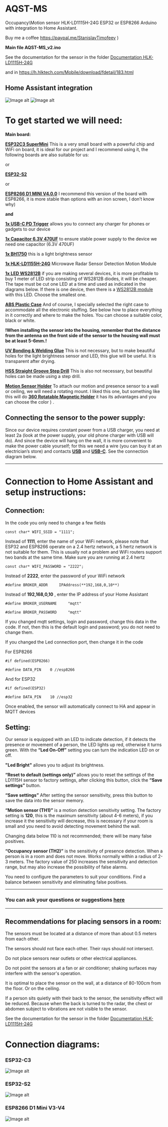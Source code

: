 # AQST-MS
Occupancy\Motion sensor HLK-LD1115H-24G ESP32 or ESP8266 Arduino with integration to Home Assistant.

Buy me a coffee https://paypal.me/StanislavTimofeev       )

**Main file AQST-MS_v2.ino**

See the documentation for the sensor in the folder [Documentation HLK-LD1115H-24G ](https://github.com/stiamon77/AQST-MS/tree/main/Documentation%20HLK-LD1115H-24G)

and in https://h.hlktech.com/Mobile/download/fdetail/183.html

## **Home Assistant integration**

![Image alt](https://github.com/stiamon77/AQST-MS/blob/main/image/AQST-MS_HA_img1.png)
![Image alt](https://github.com/stiamon77/AQST-MS/blob/main/image/AQST-MS_HA_img2.png)


# **To get started we will need:**

**Main board:**

[**ESP32С3 SuperMini**](https://s.click.aliexpress.com/e/_mMy9m2s) This is a very small board with a powerful chip and WiFi on board, it is ideal for our project and I recommend using it, the following boards are also suitable for us:

or

[**ESP32-S2**](https://s.click.aliexpress.com/e/_mNCYsni)

or

[**ESP8266 D1 MINI V4.0.0**](https://s.click.aliexpress.com/e/_m0Oh844) I recommend this version of the board with ESP8266, it is more stable than options with an iron screen, I don’t know why)

**and**

[**1x USB-C PD Trigger**](https://s.click.aliexpress.com/e/_oFomIyB) allows you to connect any charger for phones or gadgets to our device

[**1x Capacitor 6.3V 470UF**](https://s.click.aliexpress.com/e/_Ex5wAbL) to ensure stable power supply to the device we need one capacitor (6.3V 470UF)

[**1x BH1750**](https://s.click.aliexpress.com/e/_mNCYsni) this is a light brightness sensor

[**1x HLK-LD1155H-24G**](https://s.click.aliexpress.com/e/_mOwmUMk) Microwave Radar Sensor Detection Motion Module

[**1x LED WS2812B**](https://s.click.aliexpress.com/e/_EQSz20l) if you are making several devices, it is more profitable to buy 1 meter of LED strip consisting of WS2812B diodes, it will be cheaper. The tape must be cut one LED at a time and used as indicated in the diagrams below.  If there is one device, then there is a [WS2812B module](https://s.click.aliexpress.com/e/_mtHwtJO) with this LED. Choose the smallest one.

[**ABS Plastic Case**](https://s.click.aliexpress.com/e/_mNRPQqo) And of course, I specially selected the right case to accommodate all the electronic stuffing. See below how to place everything in it correctly and where to make the holes. You can choose a suitable color, black or white.

**!When installing the sensor into the housing, remember that the distance from the antenna on the front side of the sensor to the housing wall must be at least 5-6mm.!**

[**UV Bonding & Welding Glue**](https://s.click.aliexpress.com/e/_mKt8EUU) This is not necessary, but to make beautiful holes for the light brightness sensor and LED, this glue will be useful. It is transparent after drying.

[**HSS Straight Groove Step Drill**](https://s.click.aliexpress.com/e/_mqpy4ZI) This is also not necessary, but beautiful holes can be made using a step drill.

[**Motion Sensor Holder**](https://s.click.aliexpress.com/e/_m0g4aag) To attach our motion and presence sensor to a wall or ceiling, we will need a rotating mount. I liked this one, but something like this will do [**360 Rotatable Magnetic Holder**](https://s.click.aliexpress.com/e/_omawH59) it has its advantages and you can choose the color ) .

## **Connecting the sensor to the power supply**:

Since our device requires constant power from a USB charger, you need at least 2a (look at the power supply, your old phone charger with USB will do). And since the device will hang on the wall, it is more convenient to make the power cable yourself; for this we need a wire (you can buy it at an electrician’s store) and contacts [**USB**](https://s.click.aliexpress.com/e/_ok0QxCx) and [**USB-C**](https://s.click.aliexpress.com/e/_mtt0R5a). See the connection diagram below.

***
   

# **Connection to Home Assistant and setup instructions:**

## **Connection:**

In the code you only need to change a few fields

`const char* WIFI_SSID = "1111";` 

Instead of **1111**, enter the name of your WiFi network, please note that ESP32 and ESP8266 operate on a 2.4 hertz network, a 5 hertz network is not suitable for them. This is usually not a problem and WiFi routers support two bands at the same time. Make sure you are running at 2.4 hertz

`const char* WIFI_PASSWORD = "2222";`

Instead of **2222**, enter the password of your WiFi network

`#define BROKER_ADDR     IPAddress(**192,168,0,10**)`

Instead of **192,168,0,10** , enter the IP address of your Home Assistant

`#define BROKER_USERNAME     "mqtt"`

`#define BROKER_PASSWORD     "mqtt"`

If you changed mqtt settings, login and password, change this data in the code. If not, then this is the default login and password; you do not need to change them.

If you changed the Led connection port, then change it in the code

For ESP8266

`#if defined(ESP8266)`

`#define DATA_PIN    0 //esp8266`

And for ESP32

`#if defined(ESP32)`

`#define DATA_PIN    10 //esp32`

Once enabled, the sensor will automatically connect to HA and appear in MQTT devices

## **Setting:**

Our sensor is equipped with an LED to indicate detection, if it detects the presence or movement of a person, the LED lights up red, otherwise it turns green.
With the **“Led On-Off”** setting you can turn the indication LED on or off.

**"Led Bright"** allows you to adjust its brightness.

**“Reset to default (settings only)”** allows you to reset the settings of the LD1115H sensor to factory settings, after clicking this button, click the **“Save settings”** button.

**“Save settings”** After setting the sensor sensitivity, press this button to save the data into the sensor memory.

**“Motion sensor (TH1)”** is a motion detection sensitivity setting. The factory setting is **120**, this is the maximum sensitivity (about 4-6 meters), if you increase it the sensitivity will decrease, this is necessary if your room is small and you need to avoid detecting movement behind the wall.

Changing data below 110 is not recommended; there will be many false positives.

**“Occupancy sensor (TH2)”** is the sensitivity of presence detection. When a person is in a room and does not move. Works normally within a radius of 2-3 meters. The factory value of 250 increases the sensitivity and detection range, but may also increase the possibility of false alarms.

You need to configure the parameters to suit your conditions. Find a balance between sensitivity and eliminating false positives.

***
 
 
### **You can ask your questions or suggestions [here](https://github.com/stiamon77/AQST-MS/discussions)**

***

## **Recommendations for placing sensors in a room:**

The sensors must be located at a distance of more than about 0.5 meters from each other.

The sensors should not face each other. Their rays should not intersect.

Do not place sensors near outlets or other electrical appliances.

Do not point the sensors at a fan or air conditioner; shaking surfaces may interfere with the sensor's operation.

It is optimal to place the sensor on the wall, at a distance of 80-100cm from the floor. Or on the ceiling.

If a person sits quietly with their back to the sensor, the sensitivity effect will be reduced. Because when the back is turned to the radar, the chest or abdomen subject to vibrations are not visible to the sensor.

See the documentation for the sensor in the folder [Documentation HLK-LD1115H-24G ](https://github.com/stiamon77/AQST-MS/tree/main/Documentation%20HLK-LD1115H-24G)



# **Connection diagrams:**

### **ESP32-C3**

![Image alt](https://github.com/stiamon77/AQST-MS/blob/main/image/ESP32-C3.jpg)

### **ESP32-S2**

![Image alt](https://github.com/stiamon77/AQST-MS/blob/main/image/ESP32-S2.jpg)

### **ESP8266 D1 Mini V3-V4**

![Image alt](https://github.com/stiamon77/AQST-MS/blob/main/image/ESP8266%20D1%20Mini.jpg)

